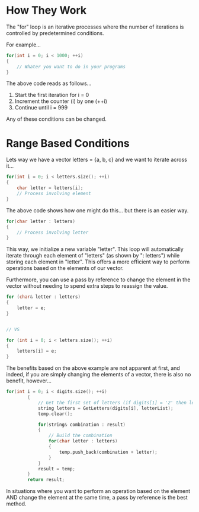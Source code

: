 # How They Work

The "for" loop is an iterative processes where the number of iterations is controlled by predetermined conditions. 

For example...

```cpp
for(int i = 0; i < 1000; ++i) 
{
    // Whater you want to do in your programs
}
```

The above code reads as follows...

1. Start the first iteration for i = 0
2. Increment the counter (i) by one (++i)
3. Continue until i = 999

Any of these conditions can be changed.

# Range Based Conditions

Lets way we have a vector letters = {a, b, c} and we want to iterate across it...

```cpp
for(int i = 0; i < letters.size(); ++i)
{
    char letter = letters[i];
    // Process involving element
}
```

The above code shows how one might do this... but there is an easier way.

```cpp
for(char letter : letters)
{
    // Process involving letter
}
```

This way, we initialize a new variable "letter". This loop will automatically iterate through each element of "letters" (as shown by ": letters") while storing each element in "letter". This offers a more efficient way to perform operations based on the elements of our vector. 

Furthermore, you can use a pass by reference to change the element in the vector without needing to spend extra steps to reassign the value. 

```cpp
for (char& letter : letters)
{
    letter = e;
}


// VS

for (int i = 0; i < letters.size(); ++i)
{
    letters[i] = e;
}
```

The benefits based on the above example are not apparent at first, and indeed, if you are simply changing the elements of a vector, there is also no benefit, however...

```cpp
for(int i = 0; i < digits.size(); ++i)
        {
            // Get the first set of letters (if digits[1] = '2' then letters = "abc")
            string letters = GetLetters(digits[i], letterList);
            temp.clear();

            for(string& combination : result)
            {
                // Build the combination
                for(char letter : letters)
                {
                    temp.push_back(combination + letter);
                }
            }
            result = temp;
        }
        return result;
```

In situations where you want to perform an operation based on the element AND change the element at the same time, a pass by reference is the best method.